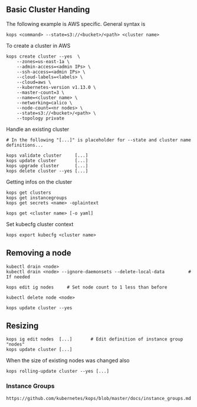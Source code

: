 ## Basic Cluster Handing

The following example is AWS specific. General syntax is

    kops <command> --state=s3://<bucket>/<path> <cluster name>

To create a cluster in AWS

    kops create cluster --yes  \
        --zones=us-east-1a \
        --admin-access=<admin IPs> \
        --ssh-access=<admin IPs> \
        --cloud-labels=<labels> \
        --cloud=aws \
        --kubernetes-version v1.13.0 \
        --master-count=3 \
        --name=<cluster name> \
        --networking=calico \
        --node-count=<nr nodes> \
        --state=s3://<bucket>/<path> \
        --topology private

Handle an existing cluster

    # In the following "[...]" is placeholder for --state and cluster name definitions...
    
    kops validate cluster     [...]
    kops update cluster       [...]
    kops upgrade cluster      [...]
    kops delete cluster --yes [...]

Getting infos on the cluster

    kops get clusters
    kops get instancegroups
    kops get secrets <name> -oplaintext
    
    kops get <cluster name> [-o yaml]
    
Set kubecfg cluster context

    kops export kubecfg <cluster name>

## Removing a node

    kubectl drain <node>
    kubectl drain <node> --ignore-daemonsets --delete-local-data         # If needed
    
    kops edit ig nodes     # Set node count to 1 less than before
    
    kubectl delete node <node>
    
    kops update cluster --yes

## Resizing

    kops ig edit nodes  [...]       # Edit definition of instance group "nodes"
    kops update cluster [...]

When the size of existing nodes was changed also

    kops rolling-update cluster --yes [...]


### Instance Groups
    https://github.com/kubernetes/kops/blob/master/docs/instance_groups.md